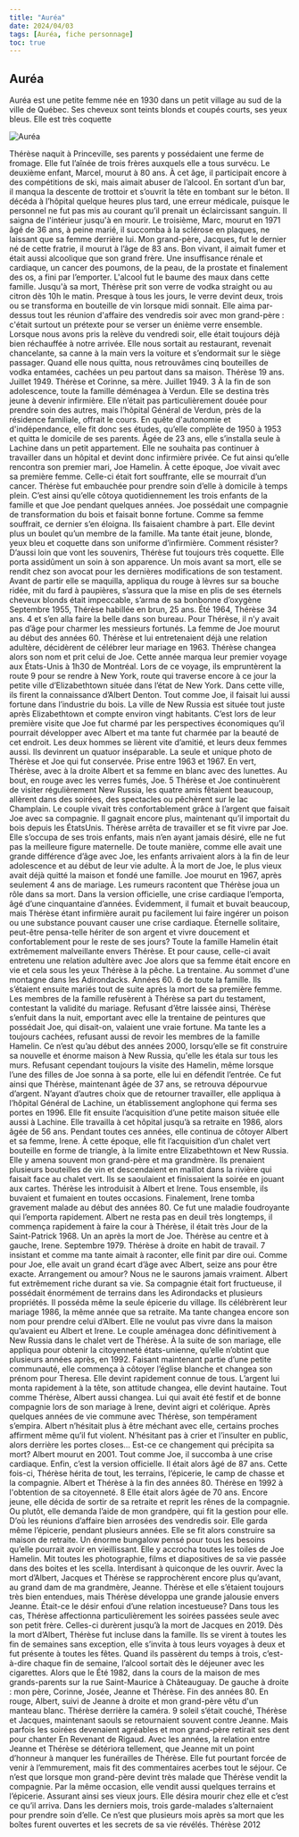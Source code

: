 ```yaml
---
title: "Auréa"
date: 2024/04/03
tags: [Auréa, fiche personnage]
toc: true
---
```


## Auréa

Auréa est une petite femme née en 1930 dans un petit village au sud de la ville de Québec. Ses cheveux sont teints blonds et coupés courts, ses yeux bleus. Elle est très coquette  

![Auréa](../images/Auréa.jpg)


Thérèse naquit à Princeville, ses parents y
possédaient une ferme de fromage. Elle fut
l’aînée de trois frères auxquels elle a tous
survécu. Le deuxième enfant, Marcel, mourut
à 80 ans. À cet âge, il participait encore à des
compétitions de ski, mais aimait abuser de
l’alcool. En sortant d’un bar, il manqua la
descente de trottoir et s’ouvrit la tête en
tombant sur le béton. Il décéda à l’hôpital
quelque heures plus tard, une erreur
médicale, puisque le personnel ne fut pas mis
au courant qu’il prenait un éclaircissant
sanguin. Il saigna de l'intérieur jusqu'à en
mourir. Le troisième, Marc, mourut en 1971
âgé de 36 ans, à peine marié, il succomba à la
sclérose en plaques, ne laissant que sa femme
derrière lui. Mon grand-père, Jacques, fut le
dernier né de cette fratrie, il mourut à l’âge de
83 ans. Bon vivant, il aimait fumer et était aussi
alcoolique que son grand frère. Une
insuffisance rénale et cardiaque, un cancer
des poumons, de la peau, de la prostate et
finalement des os, a fini par l’emporter.
L'alcool fut le baume des maux dans cette
famille. Jusqu'à sa mort, Thérèse prit son verre
de vodka straight ou au citron dès 10h le
matin. Presque à tous les jours, le verre devint
deux, trois ou se transforma en bouteille de
vin lorsque midi sonnait. Elle aima par-dessus
tout les réunion d'affaire des vendredis soir
avec mon grand-père : c'était surtout un
prétexte pour se verser un énième verre
ensemble. Lorsque nous avons pris la relève
du vendredi soir, elle était toujours déjà bien
réchauffée à notre arrivée. Elle nous sortait au
restaurant, revenait chancelante, sa canne à la
main vers la voiture et s’endormait sur le siège
passager. Quand elle nous quitta, nous
retrouvâmes cinq bouteilles de vodka
entamées, cachées un peu partout dans sa
maison.
Thérèse 19 ans. Juillet 1949.
Thérèse et Corinne, sa mère. Juillet 1949.
3
À la fin de son adolescence,
toute la famille déménagea à
Verdun. Elle se destina très
jeune à devenir infirmière. Elle
n’était pas particulièrement
douée pour prendre soin des
autres, mais l’hôpital Général de
Verdun, près de la résidence
familiale, offrait le cours. En
quête d'autonomie et
d'indépendance, elle fit donc
ses études, qu’elle complète de
1950 à 1953 et quitta le
domicile de ses parents.
Âgée de 23 ans, elle s’installa
seule à Lachine dans un petit
appartement. Elle ne souhaita
pas continuer à travailler dans
un hôpital et devint donc infirmière privée. Ce fut ainsi qu’elle rencontra son
premier mari, Joe Hamelin. À cette époque, Joe vivait avec sa première femme.
Celle-ci était fort souffrante, elle se mourrait d’un cancer. Thérèse fut
embauchée pour prendre soin d’elle à domicile à temps plein. C’est ainsi
qu’elle côtoya quotidiennement les trois enfants de la famille et que Joe
pendant quelques années. Joe possédait une compagnie de transformation du
bois et faisait bonne fortune. Comme
sa femme souffrait, ce dernier s’en
éloigna. Ils faisaient chambre à part.
Elle devint plus un boulet qu’un
membre de la famille. Ma tante était
jeune, blonde, yeux bleu et coquette
dans son uniforme d’infirmière.
Comment résister?
D’aussi loin que vont les souvenirs,
Thérèse fut toujours très coquette. Elle
porta assidûment un soin à son
apparence. Un mois avant sa mort,
elle se rendit chez son avocat pour les
dernières modifications de son
testament. Avant de partir elle se
maquilla, appliqua du rouge à lèvres
sur sa bouche ridée, mit du fard à paupières, s’assura que la mise en plis de ses
éternels cheveux blonds était impeccable, s’arma de sa bonbonne d’oxygène
Septembre 1955, Thérèse habillée en brun, 25 ans.
Été 1964, Thérèse 34 ans.
4
et s’en alla faire la belle dans son bureau. Pour Thérèse, il n’y avait pas d’âge
pour charmer les messieurs fortunés.
La femme de Joe mourut au début des
années 60. Thérèse et lui entretenaient
déjà une relation adultère, décidèrent de
célébrer leur mariage en 1963. Thérèse
changea alors son nom et prit celui de
Joe. Cette année marqua leur premier
voyage aux États-Unis à 1h30 de
Montréal. Lors de ce voyage, ils
empruntèrent la route 9 pour se rendre à
New York, route qui traverse encore à ce
jour la petite ville d’Elizabethtown située
dans l’état de New York. Dans cette ville,
ils firent la connaissance d’Albert Denton.
Tout comme Joe, il faisait lui aussi fortune
dans l’industrie du bois.
La ville de New Russia est située tout juste après Elizabethtown et compte
environ vingt habitants.
C’est lors de leur
première visite que
Joe fut charmé par
les perspectives
économiques qu’il
pourrait
développer avec
Albert et ma tante
fut charmée par la
beauté de cet
endroit. Les deux
hommes se lièrent
vite d’amitié, et
leurs deux femmes
aussi. Ils devinrent
un quatuor
inséparable.
La seule et unique photo de Thérèse et Joe qui fut
conservée. Prise entre 1963 et 1967.
En vert, Thérèse, avec à la droite Albert et sa femme en blanc avec des lunettes. Au
bout, en rouge avec les verres fumés, Joe.
5
Thérèse et Joe continuèrent de
visiter régulièrement New Russia, les
quatre amis fêtaient beaucoup,
allèrent dans des soirées, des
spectacles ou pêchèrent sur le lac
Champlain. Le couple vivait très
confortablement grâce à l’argent que
faisait Joe avec sa compagnie. Il
gagnait encore plus, maintenant qu’il
importait du bois depuis les ÉtatsUnis. Thérèse arrêta de travailler et se
fit vivre par Joe. Elle s’occupa de ses
trois enfants, mais n’en ayant jamais
désiré, elle ne fut pas la meilleure
figure maternelle. De toute manière,
comme elle avait une grande
différence d’âge avec Joe, les enfants
arrivaient alors à la fin de leur
adolescence et au début de leur vie
adulte. À la mort de Joe, le plus vieux
avait déjà quitté la maison et fondé
une famille.
Joe mourut en 1967, après
seulement 4 ans de mariage. Les
rumeurs racontent que Thérèse joua
un rôle dans sa mort. Dans la version
officielle, une crise cardiaque
l’emporta, âgé d’une cinquantaine
d’années. Évidemment, il fumait et
buvait beaucoup, mais Thérèse étant
infirmière aurait pu facilement lui faire
ingérer un poison ou une substance
pouvant causer une crise cardiaque.
Éternelle solitaire, peut-être pensa-telle hériter de son argent et vivre
doucement et confortablement pour
le reste de ses jours? Toute la famille
Hamelin était extrêmement
malveillante envers Thérèse. Et pour cause, celle-ci avait entretenu une relation
adultère avec Joe alors que sa femme était encore en vie et cela sous les yeux
Thérèse à la pêche. La trentaine.
Au sommet d'une montagne dans les Adirondacks. Années
60.
6
de toute la famille. Ils s’étaient ensuite mariés tout de suite après la mort de sa
première femme. Les membres de la famille refusèrent à Thérèse sa part du
testament, contestant la validité du mariage. Refusant d’être laissée ainsi,
Thérèse s’enfuit dans la nuit, emportant avec elle la trentaine de peintures que
possédait Joe, qui disait-on, valaient une vraie fortune. Ma tante les a toujours
cachées, refusant aussi de revoir les membres de la famille Hamelin. Ce n’est
qu’au début des années 2000, lorsqu’elle se fit construire sa nouvelle et
énorme maison à New Russia, qu'elle les étala sur tous les murs. Refusant
cependant toujours la visite des
Hamelin, même lorsque l’une des
filles de Joe sonna à sa porte, elle
lui en défendit l’entrée.
Ce fut ainsi que Thérèse,
maintenant âgée de 37 ans, se
retrouva dépourvue d’argent.
N’ayant d’autres choix que de
retourner travailler, elle appliqua
à l’hôpital Général de Lachine, un
établissement anglophone qui
ferma ses portes en 1996. Elle fit
ensuite l’acquisition d’une petite
maison située elle aussi à Lachine. Elle travailla à cet hôpital jusqu’à sa retraite
en 1986, alors âgée de 56 ans.
Pendant toutes ces années, elle
continua de côtoyer Albert et sa
femme, Irene. À cette époque, elle fit l’acquisition d’un chalet vert bouteille en
forme de triangle, à la limite entre
Elizabethtown et New Russia. Elle y amena
souvent mon grand-père et ma grandmère. Ils prenaient plusieurs bouteilles de
vin et descendaient en maillot dans la
rivière qui faisait face au chalet vert. Ils se
saoulaient et finissaient la soirée en jouant
aux cartes. Thérèse les introduisit à Albert
et Irene. Tous ensemble, ils buvaient et
fumaient en toutes occasions.
Finalement, Irene tomba gravement
malade au début des années 80. Ce fut
une maladie foudroyante qui l’emporta
rapidement. Albert ne resta pas en deuil
très longtemps, il commença rapidement
à faire la cour à Thérèse, il était très
Jour de la Saint-Patrick 1968. Un an après la mort de Joe. Thérèse
au centre et à gauche, Irene.
Septembre 1979. Thérèse à droite en habit de travail.
7
insistant et comme ma tante aimait à
raconter, elle finit par dire oui. Comme
pour Joe, elle avait un grand écart d’âge
avec Albert, seize ans pour être exacte.
Arrangement ou amour? Nous ne le
saurons jamais vraiment. Albert fut
extrêmement riche durant sa vie. Sa
compagnie était fort fructueuse, il
possédait énormément de terrains dans
les Adirondacks et plusieurs propriétés. Il
posséda même la seule épicerie du
village. Ils célébrèrent leur mariage 1986,
la même année que sa retraite. Ma tante
changea encore son nom pour prendre
celui d’Albert. Elle ne voulut pas vivre dans
la maison qu’avaient eu Albert et Irene. Le couple aménagea donc
définitivement à New Russia dans le chalet vert de Thérèse. À la suite de son
mariage, elle appliqua pour obtenir la citoyenneté états-unienne, qu’elle
n’obtint que plusieurs années après, en 1992. Faisant maintenant partie d’une
petite communauté, elle commença à côtoyer l’église blanche et changea son
prénom pour Theresa. Elle devint rapidement connue de tous. L’argent lui
monta rapidement à la tête, son attitude changea, elle devint hautaine.
Tout comme Thérèse, Albert aussi
changea. Lui qui avait été festif et de
bonne compagnie lors de son mariage à
Irene, devint aigri et colérique. Après
quelques années de vie commune avec
Thérèse, son tempérament s’empira.
Albert n’hésitait plus à être méchant avec
elle, certains proches affirment même qu’il
fut violent. N’hésitant pas à crier et
l’insulter en public, alors derrière les portes
closes… Est-ce ce changement qui
précipita sa mort? Albert mourut en 2001.
Tout comme Joe, il succomba à une crise
cardiaque. Enfin, c’est la version officielle. Il
était alors âgé de 87 ans. Cette fois-ci,
Thérèse hérita de tout, les terrains,
l’épicerie, le camp de chasse et la
compagnie.
Albert et Thérèse à la fin des années 80.
Thérèse en 1992 à l'obtention de sa citoyenneté.
8
Elle était alors âgée de 70 ans.
Encore jeune, elle décida de sortir
de sa retraite et reprit les rênes de
la compagnie. Ou plutôt, elle
demanda l’aide de mon grandpère, qui fit la gestion pour elle.
D’où les réunions d’affaire bien
arrosées des vendredis soir. Elle
garda même l’épicerie, pendant
plusieurs années. Elle se fit alors
construire sa maison de retraite.
Un énorme bungalow pensé pour
tous les besoins qu’elle pourrait
avoir en vieillissant. Elle y accrocha
toutes les toiles de Joe Hamelin.
Mit toutes les photographie, films
et diapositives de sa vie passée
dans des boites et les scella.
Interdisant à quiconque de les
ouvrir.
Avec la mort d’Albert, Jacques et
Thérèse se rapprochèrent encore plus qu’avant, au grand dam de ma grandmère, Jeanne. Thérèse et elle s’étaient toujours très bien entendues, mais
Thérèse développa une grande jalousie envers Jeanne. Était-ce le désir enfoui
d’une relation incestueuse? Dans tous les cas, Thérèse affectionna
particulièrement les soirées passées seule avec son petit frère. Celles-ci
durèrent jusqu’à la mort
de Jacques en 2019.
Dès la mort d’Albert,
Thérèse fut incluse
dans la famille. Ils se
virent à toutes les fin de
semaines sans
exception, elle s’invita à
tous leurs voyages à
deux et fut présente à
toutes les fêtes. Quand
ils passèrent du temps
à trois, c’est-à-dire
chaque fin de semaine,
l’alcool sortait dès le
déjeuner avec les
cigarettes. Alors que le
Été 1982, dans la cours de la maison de mes grands-parents sur
la rue Saint-Maurice à Châteauguay. De gauche à droite : mon
père, Corinne, Josée, Jeanne et Thérèse.
Fin des années 80. En rouge, Albert, suivi de Jeanne à droite et mon grand-père
vêtu d'un manteau blanc. Thérèse derrière la caméra.
9
soleil s’était couché, Thérèse et Jacques, maintenant saouls se retournaient
souvent contre Jeanne. Mais parfois les soirées devenaient agréables et mon
grand-père retirait ses dent pour chanter En Revenant de Rigaud.
Avec les années, la relation entre Jeanne et Thérèse se détériora tellement, que
Jeanne mit un point d’honneur à manquer les funérailles de Thérèse. Elle fut
pourtant forcée de venir à l’emmurement, mais fit des commentaires acerbes
tout le séjour.
Ce n’est que lorsque mon grand-père devint très malade que Thérèse vendit la
compagnie. Par la même occasion, elle vendit aussi quelques terrains et
l’épicerie. Assurant ainsi ses vieux jours. Elle désira mourir chez elle et c’est ce
qu’il arriva. Dans les derniers mois, trois garde-malades s’alternaient pour
prendre soin d’elle. Ce n’est que plusieurs mois après sa mort que les boîtes
furent ouvertes et les secrets de sa vie révélés.
Thérèse 2012